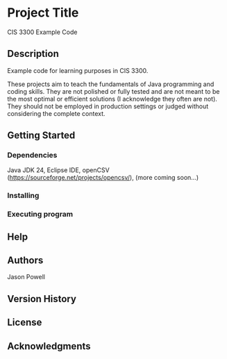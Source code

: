 # Project Title

CIS 3300 Example Code

## Description

Example code for learning purposes in CIS 3300.

These projects aim to teach the fundamentals of Java programming and coding skills. They are not polished or fully tested and are not meant to be the most optimal or efficient solutions (I acknowledge they often are not). They should not be employed in production settings or judged without considering the complete context.

## Getting Started

### Dependencies

Java JDK 24, Eclipse IDE, openCSV (https://sourceforge.net/projects/opencsv/), (more coming soon...)

### Installing

### Executing program

## Help

## Authors

Jason Powell

## Version History

## License

## Acknowledgments

